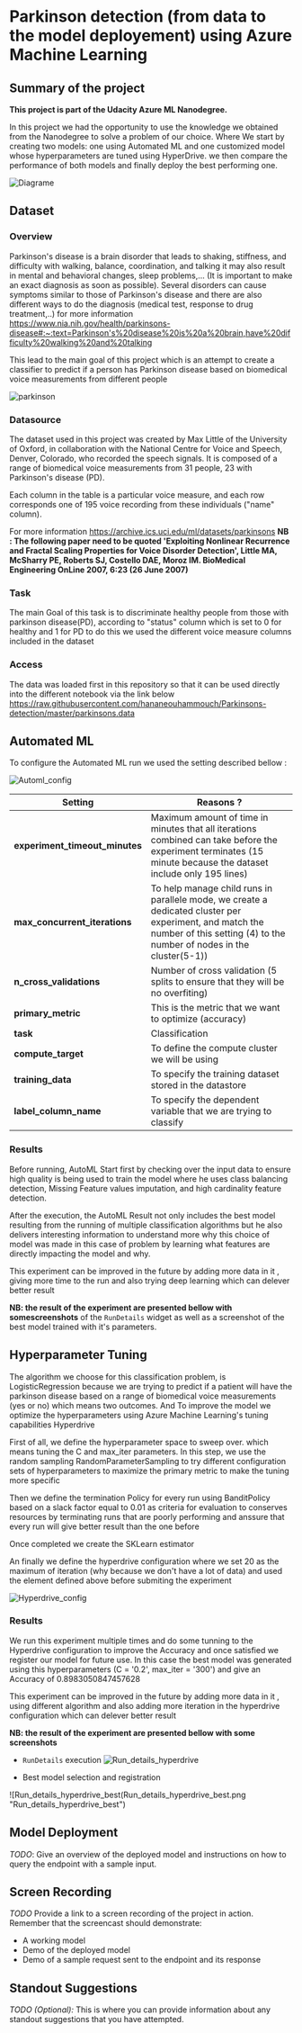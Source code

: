 
# Parkinson detection (from data to the model deployement) using Azure Machine Learning  

## Summary of the project
**This project is part of the Udacity Azure ML Nanodegree.**

In this project we had the opportunity to use the knowledge we obtained from the Nanodegree to solve a problem of our choice. 
Where We start by creating two models: one using Automated ML and one customized model whose hyperparameters are tuned using HyperDrive. we then compare the performance of both models and finally deploy the best performing one.

![Diagrame](Diagram.png "Diagrame")

## Dataset

### Overview
Parkinson's disease is a brain disorder that leads to shaking, stiffness, and difficulty with walking, balance, coordination, and talking it may also result in mental and behavioral changes, sleep problems,... (It is important to make an exact diagnosis as soon as possible). Several disorders can cause symptoms similar to those of Parkinson's disease and there are also different ways to do the diagnosis (medical test, response to drug treatment,..) for more information https://www.nia.nih.gov/health/parkinsons-disease#:~:text=Parkinson's%20disease%20is%20a%20brain,have%20difficulty%20walking%20and%20talking

This lead to the main goal of this project which is  an attempt to create a classifier to predict if a person has Parkinson disease based on biomedical voice measurements from different people

![parkinson](parkinson.jpg "parkinson")

### Datasource
The dataset used in this project was created by Max Little of the University of Oxford, in collaboration with the National Centre for Voice and Speech, Denver, Colorado, who recorded the speech signals. It is composed of a range of biomedical voice measurements from 31 people, 23 with Parkinson's disease (PD). 

Each column in the table is a particular voice measure, and each row corresponds one of 195 voice recording from these individuals ("name" column). 

For more information https://archive.ics.uci.edu/ml/datasets/parkinsons
**NB : The following paper need to be quoted 'Exploiting Nonlinear Recurrence and Fractal Scaling Properties for Voice Disorder Detection', Little MA, McSharry PE, Roberts SJ, Costello DAE, Moroz IM. BioMedical Engineering OnLine 2007, 6:23 (26 June 2007)**

### Task
The main Goal of this task is to discriminate healthy people from those with parkinson disease(PD), according to "status" column which is set to 0 for healthy and 1 for PD to do this we used the different voice measure columns included in the dataset

### Access
The data was loaded first in this repository so that it can be used directly into the different notebook via the link below  https://raw.githubusercontent.com/hananeouhammouch/Parkinsons-detection/master/parkinsons.data

## Automated ML
To configure the Automated ML run we used the setting described bellow :

![Automl_config](Automl_config.PNG "Automl_confige")

|Setting |Reasons ?|
|-|-|
|**experiment_timeout_minutes**|Maximum amount of time in minutes that all iterations combined can take before the experiment terminates (15 minute because the dataset include only 195 lines)|
|**max_concurrent_iterations**|To help manage child runs in parallele mode, we create a dedicated cluster per experiment, and match the number of this setting (4) to the number of nodes in the cluster(5-1))|
|**n_cross_validations**|Number of cross validation (5 splits to ensure that they will be no overfiting) |
|**primary_metric**|This is the metric that we want to optimize (accuracy) |
|**task**|Classification |
|**compute_target**|To define the compute cluster we will be using |
|**training_data**|To specify the training dataset stored in the datastore  |
|**label_column_name**|To specify the dependent variable that we are trying to classify |

### Results

Before running, AutoML Start first by checking over the input data to ensure high quality is being used to train the model where he uses class balancing detection, Missing Feature values imputation, and high cardinality feature detection.

After the execution, the AutoML Result not only includes the best model resulting from the running of multiple classification algorithms but he also delivers interesting information to understand more why this choice of model was made in this case of problem by learning what features are directly impacting the model and why.

This experiment can be improved in the future by adding more data in it , giving more time to the run and also trying deep learning which can delever better result


**NB: the result of the experiment are presented bellow with somescreenshots** 
of the `RunDetails` widget as well as a screenshot of the best model trained with it's parameters.

## Hyperparameter Tuning

The algorithm we choose for this classification problem, is LogisticRegression because we are trying to predict if a patient will have the parkinson disease based on a range of biomedical voice measurements (yes or no) which means two outcomes.
And To improve the model we optimize the hyperparameters using Azure Machine Learning's tuning capabilities Hyperdrive

First of all, we define the hyperparameter space to sweep over. which means tuning the C and max_iter parameters. In this step, we use the random sampling RandomParameterSampling to try different configuration sets of hyperparameters to maximize the primary metric to make the tuning more specific

Then we define the termination Policy for every run using BanditPolicy based on a slack factor equal to 0.01 as criteria for evaluation to conserves resources by terminating runs that are poorly performing and anssure that every run will give better result than the one before

Once completed we create the SKLearn estimator

An finally we define the hyperdrive configuration where we set 20 as the maximum of iteration (why because we don't have a lot of data) and used the element defined above before submiting the experiment

![Hyperdrive_config](Hyperdrive_config.PNG "Hyperdrive_config")

### Results

We run this experiment multiple times and do some tunning to the Hyperdrive configuration to improve the Accuracy and once satisfied we register our model for future use. In this case the best model was generated using this hyperparameters (C = '0.2', max_iter = '300') and give an Accuracy of 0.8983050847457628

This experiment can be improved in the future by adding more data in it , using different algorithm  and also adding more iteration in the hyperdrive configuration which can delever better result

**NB: the result of the experiment are presented bellow with some screenshots** 

*  `RunDetails` execution 
![Run_details_hyperdrive](Run_details_hyperdrive.PNG "Run_details_hyperdrive")

*  Best model selection and registration 

![Run_details_hyperdrive_best(Run_details_hyperdrive_best.png "Run_details_hyperdrive_best")

## Model Deployment
*TODO*: Give an overview of the deployed model and instructions on how to query the endpoint with a sample input.

## Screen Recording
*TODO* Provide a link to a screen recording of the project in action. Remember that the screencast should demonstrate:
- A working model
- Demo of the deployed  model
- Demo of a sample request sent to the endpoint and its response

## Standout Suggestions
*TODO (Optional):* This is where you can provide information about any standout suggestions that you have attempted.
